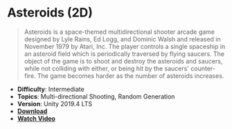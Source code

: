 # Asteroids (2D)

> Asteroids is a space-themed multidirectional shooter arcade game designed by Lyle Rains, Ed Logg, and Dominic Walsh and released in November 1979 by Atari, Inc. The player controls a single spaceship in an asteroid field which is periodically traversed by flying saucers. The object of the game is to shoot and destroy the asteroids and saucers, while not colliding with either, or being hit by the saucers' counter-fire. The game becomes harder as the number of asteroids increases.

- **Difficulty**: Intermediate
- **Topics**: Multi-directional Shooting, Random Generation
- **Version**: Unity 2019.4 LTS
- [**Download**](https://github.com/zigurous/unity-asteroids-tutorial/archive/refs/heads/main.zip)
- [**Watch Video**](https://youtu.be/cIeWhztKyAg)
